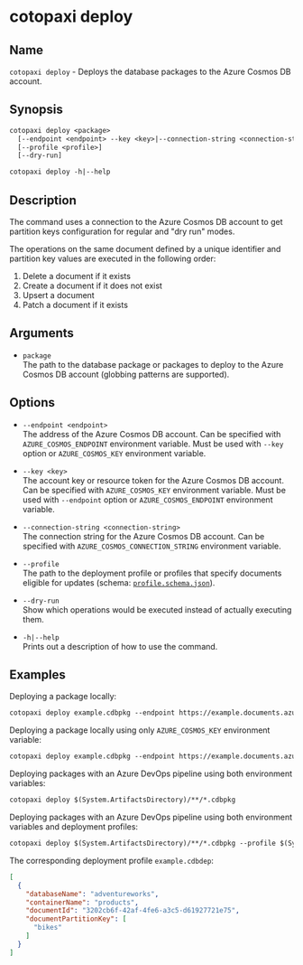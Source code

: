 # cotopaxi deploy

<p />

## Name

<p />

`cotopaxi deploy` - Deploys the database packages to the Azure Cosmos DB account.

<p />

## Synopsis

<p />

```txt
cotopaxi deploy <package>
  [--endpoint <endpoint> --key <key>|--connection-string <connection-string>]
  [--profile <profile>]
  [--dry-run]

cotopaxi deploy -h|--help
```

<p />

## Description

<p />

The command uses a connection to the Azure Cosmos DB account to get partition keys configuration for regular and "dry run" modes.

<p />

The operations on the same document defined by a unique identifier and partition key values are executed in the following order:

<p />

1. Delete a document if it exists
2. Create a document if it does not exist
3. Upsert a document
4. Patch a document if it exists

<p />

## Arguments

<p />

- `package`  
The path to the database package or packages to deploy to the Azure Cosmos DB account (globbing patterns are supported).

<p />

## Options

<p />

- `--endpoint <endpoint>`  
The address of the Azure Cosmos DB account. Can be specified with `AZURE_COSMOS_ENDPOINT` environment variable. Must be used with `--key` option or `AZURE_COSMOS_KEY` environment variable.

<p />

- `--key <key>`  
The account key or resource token for the Azure Cosmos DB account. Can be specified with `AZURE_COSMOS_KEY` environment variable. Must be used with `--endpoint` option or `AZURE_COSMOS_ENDPOINT` environment variable.

<p />

- `--connection-string <connection-string>`  
The connection string for the Azure Cosmos DB account. Can be specified with `AZURE_COSMOS_CONNECTION_STRING` environment variable.

<p />

- `--profile`  
The path to the deployment profile or profiles that specify documents eligible for updates (schema: [`profile.schema.json`](https://alexanderkozlenko.github.io/cotopaxi/schemas/profile.schema.json)).

<p />

- `--dry-run`  
Show which operations would be executed instead of actually executing them.

<p />

- `-h|--help`  
Prints out a description of how to use the command.

<p />

## Examples

<p />

Deploying a package locally:

<p />

```txt
cotopaxi deploy example.cdbpkg --endpoint https://example.documents.azure.com:443 --key $key$
```

<p />

Deploying a package locally using only `AZURE_COSMOS_KEY` environment variable:

<p />

```txt
cotopaxi deploy example.cdbpkg --endpoint https://example.documents.azure.com:443
```

<p />

Deploying packages with an Azure DevOps pipeline using both environment variables:

<p />

```txt
cotopaxi deploy $(System.ArtifactsDirectory)/**/*.cdbpkg
```

<p />

Deploying packages with an Azure DevOps pipeline using both environment variables and deployment profiles:

<p />

```txt
cotopaxi deploy $(System.ArtifactsDirectory)/**/*.cdbpkg --profile $(System.ArtifactsDirectory)/**/*.cdbdep
```

<p />

The corresponding deployment profile `example.cdbdep`:

<p />

```json
[
  {
    "databaseName": "adventureworks",
    "containerName": "products",
    "documentId": "3202cb6f-42af-4fe6-a3c5-d61927721e75",
    "documentPartitionKey": [
      "bikes"
    ]
  }
]
```
